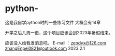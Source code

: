 # python-
这是我自学python时的一些练习文件
大概会有14章

开学之后几周一更，这个项目应该会到2023年暑假结束。

应该没人给我发消息吧。
E-mail ：zepdyx@126.com
         zhangEnpei0821@outlook.com
                                                                                                                                  2023.2.1
